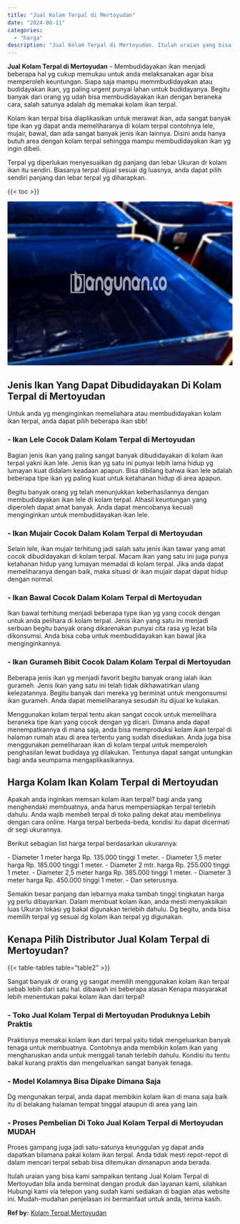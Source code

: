 ```yaml
---
title: "Jual Kolam Terpal di Mertoyudan"
date: "2024-08-11"
categories: 
  - "harga"
description: "Jual Kolam Terpal di Mertoyudan. Itulah uraian yang bisa kami sampaikan tentang Jual Kolam Terpal di Mertoyudan bila anda berminat dengan produk dan layanan..."
---
```


**Jual Kolam Terpal di Mertoyudan** – Membudidayakan ikan menjadi beberapa hal yg cukup memukau untuk anda melaksanakan agar bisa memperoleh keuntungan. Siapa saja mampu memmbudidayakan atau budidayakan ikan, yg paling urgent punyai lahan untuk budidayanya. Begitu banyak dari orang yg udah bisa membudidayakan ikan dengan beraneka cara, salah satunya adalah dg memakai kolam ikan terpal.

Kolam ikan terpal bisa diaplikasikan untuk merawat ikan, ada sangat banyak tipe ikan yg dapat anda memeliharanya di kolam terpal contohnya lele, mujair, bawal, dan ada sangat banyak jenis ikan lainnya. Disini anda hanya butuh area dengan kolam terpal sehingga mampu membudidayakan ikan yg ingin dibeli.

Terpal yg diperlukan menyesuaikan dg panjang dan lebar Ukuran dr kolam ikan itu sendiri. Biasanya terpal dijual sesuai dg luasnya, anda dapat pilih sendiri panjang dan lebar terpal yg diharapkan.

{{< toc >}}

![Jual Kolam Terpal di Mertoyudan](/images/jual-kolam-terpal-04.png)

## Jenis Ikan Yang Dapat Dibudidayakan Di Kolam Terpal di Mertoyudan

Untuk anda yg menginginkan memeliahara atau membudidayakan kolam ikan terpal, anda dapat pilih beberapa ikan sbb!

### \- Ikan Lele Cocok Dalam Kolam Terpal di Mertoyudan

Bagian jenis ikan yang paling sangat banyak dibudidayakan di kolam ikan terpal yakni ikan lele. Jenis ikan yg satu ini punyai lebih lama hidup yg lumayan kuat didalam keadaan apapun. Bisa dibilang bahwa ikan lele adalah beberapa tipe ikan yg paling kuat untuk ketahanan hidup di area apapun.

Begitu banyak orang yg telah menunjukkan keberhasilannya dengan membudidayakan ikan lele di kolam terpal. Alhasil keuntungan yang diperoleh dapat amat banyak. Anda dapat mencobanya kecuali menginginkan untuk membudidayakan ikan lele.

### \- Ikan Mujair Cocok Dalam Kolam Terpal di Mertoyudan

Selain lele, ikan mujair terhitung jadi salah satu jenis ikan tawar yang amat cocok dibudidayakan di kolam terpal. Macam ikan yang satu ini juga punya ketahanan hidup yang lumayan memadai di kolam terpal. Jika anda dapat memeliharanya dengan baik, maka situasi dr ikan mujair dapat dapat hidup dengan normal.

### \- Ikan Bawal Cocok Dalam Kolam Terpal di Mertoyudan

Ikan bawal terhitung menjadi beberapa type ikan yg yang cocok dengan untuk anda pelihara di kolam terpal. Jenis ikan yang satu ini menjadi serbuan begitu banyak orang dikarenakan punyai cita rasa yg lezat bila dikonsumsi. Anda bisa coba untuk membudidayakan kan bawal jika menginginkannya.

### \- Ikan Gurameh Bibit Cocok Dalam Kolam Terpal di Mertoyudan

Beberapa jenis ikan yg menjadi favorit begitu banyak orang ialah ikan gurameh. Jenis ikan yang satu ini telah tidak dikhawatirkan ulang kelezatannya. Begitu banyak dari mereka yg berminat untuk mengonsumsi ikan gurameh. Anda dapat memeliharanya sesudah itu dijual ke kulakan.

Menggunakan kolam terpal tentu akan sangat cocok untuk memelihara beraneka tipe ikan yang cocok dengan yg dicari. Dimana anda dapat menempatkannya di mana saja, anda bisa memproduksi kolam ikan terpal di halaman rumah atau di area tertentu yang sudah disediakan. Anda juga bisa menggunakan pemeliharaan ikan di kolam terpal untuk memperoleh penghasilan lewat budidaya yg dilakukan. Tentunya dapat sangat untungkan bagi anda seumpama mengaplikasikannya.

## Harga Kolam Ikan Kolam Terpal di Mertoyudan

Apakah anda inginkan memsan kolam ikan terpal? bagi anda yang menghendaki membuatnya, anda harus mempersiapkan terpal terlebih dahulu. Anda wajib membeli terpal di toko paling dekat atau membelinya dengan cara online. Harga terpal berbeda-beda, kondisi itu dapat dicermati dr segi ukurannya.

Berikut sebagian list harga terpal berdasarkan ukurannya:

\- Diameter 1 meter harga Rp. 135.000 tinggi 1 meter. - Diameter 1,5 meter harga Rp. 185.000 tinggi 1 meter. - Diameter 2 mtr. harga Rp. 255.000 tinggi 1 meter. - Diameter 2,5 meter harga Rp. 385.000 tinggi 1 meter. - Diameter 3 meter harga Rp. 450.000 tinggi 1 meter. - Dan seterusnya.

Semakin besar panjang dan lebarnya maka tambah tinggi tingkatan harga yg perlu dibayarkan. Dalam membuat kolam ikan, anda mesti menyaksikan luas Ukuran lokasi yg bakal digunakan terlebih dahulu. Dg begitu, anda bisa memilih terpal yg sesuai dg kolam ikan terpal yg digunakan.

## Kenapa Pilih Distributor Jual Kolam Terpal di Mertoyudan?

{{< table-tables table="table2" >}}

Sangat banyak dr orang yg sangat memilih menggunakan kolam ikan terpal sebab lebih dari satu hal. dibawah ini beberapa alasan Kenapa masyarakat lebih menentukan pakai kolam ikan dari terpal!

### \- Toko Jual Kolam Terpal di Mertoyudan Produknya Lebih Praktis

Praktisnya memakai kolam ikan dari terpal yaitu tidak mengeluarkan banyak tenaga untuk membuatnya. Contohnya anda membikin kolam ikan yang mengharuskan anda untuk menggali tanah terlebih dahulu. Kondisi itu tentu bakal kurang praktis dan mengeluarkan sangat banyak tenaga.

### \- Model Kolamnya Bisa Dipake Dimana Saja

Dg mengunakan terpal, anda dapat membikin kolam ikan di mana saja baik itu di belakang halaman tempat tinggal ataupun di area yang lain.

### \- Proses Pembelian Di Toko Jual Kolam Terpal di Mertoyudan MUDAH

Proses gampang juga jadi satu-satunya keunggulan yg dapat anda dapatkan bilamana pakai kolam ikan terpal. Anda tidak mesti repot-repot di dalam mencari terpal sebab bisa ditemukan dimanapun anda berada.

Itulah uraian yang bisa kami sampaikan tentang Jual Kolam Terpal di Mertoyudan bila anda berminat dengan produk dan layanan kami, silahkan Hubungi kami via telepon yang sudah kami sediakan di bagian atas website ini. Mudah-mudahan penjelasan ini bermanfaat untuk anda, terima kasih.

**Ref by:** [Kolam Terpal Mertoyudan](https://id.wikipedia.org/wiki/Kolam)
